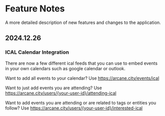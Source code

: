 # Feature Notes

A more detailed description of new features and changes to the application.

## 2024.12.26

### ICAL Calendar Integration
There are now a few different ical feeds that you can use to embed events in your own calendars such as google calendar or outlook.

Want to add all events to your calendar?
Use https://arcane.city/events/ical

Want to just add events you are attending?
Use https://arcane.city/users/{your-user-id}/attending-ical

Want to add events you are attending or are related to tags or entities you follow?
Use https://arcane.city/users/{your-user-id}/interested-ical